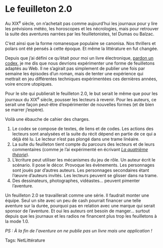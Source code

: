 # Le feuilleton 2.0

Au XIX<sup>e</sup> siècle, on n’achetait pas comme aujourd’hui les journaux pour y lire les prévisions météo, les horoscopes et les nécrologies, mais pour retrouver la suite des aventures narrées par les feuilletonistes, tel Dumas ou Balzac.

C’est ainsi que la forme romanesque populaire se canonisa. Nos thrillers et polars ont été pensés à cette époque. Et même la littérature en fut changée.

Depuis que j’ai défini ce qu’était pour moi un livre électronique, [pardon un codex](/2011/01/26/definir-livre-electronique/), je me dis que nous devrions expérimenter une forme de feuilletons adaptés au Web. Il ne s’agirait pas simplement de publier une fois par semaine les épisodes d’un roman, mais de tenter une expérience qui mettrait en jeu différentes techniques expérimentées ces dernières années, voire encore utopiques.

Pour le site qui publierait le feuilleton 2.0, le but serait le même que pour les journaux du XIX<sup>e</sup> siècle, pousser les lecteurs à revenir. Pour les auteurs, ce serait une façon peut-être d’expérimenter de nouvelles formes (et de bien se marrer j’espère).

Voilà une ébauche de cahier des charges.

1. Le codex se compose de textes, de liens et de codes. Les actions des lecteurs sont analysées et la suite du récit dépend en partie de ce qui a déjà été lu. Le lecteur n’est pas plongé dans une trame linéaire.
2. La suite du feuilleton tient compte du parcours des lecteurs et de leurs commentaires (comme je l’ai expérimenté en écrivant [*La quatrième théorie*](/la-quatrieme-theorie/)).
3. L’écriture peut utiliser les mécanismes du jeu de rôle. Un auteur écrit le scénario. Il pose le décor. Provoque les évènements. Les personnages sont joués par d’autres auteurs. Les personnages secondaires étant l’œuvre d’auteurs invités. Les lecteurs peuvent se glisser dans na trame.
4. Des dessinateurs, photographes, vidéastes… peuvent pimenter l’aventure.

Un feuilleton 2.0 se travaillerait comme une série. Il faudrait monter une équipe. Seul un site avec un peu de cash pourrait financer une telle aventure sur la durée, pourquoi pas en relation avec une marque qui serait sponsor de l’aventure. Et oui les auteurs ont besoin de manger… surtout depuis que les journaux et les radios ne financent plus trop les feuilletons à la mode 1.0.

*PS : À la fin de l'aventure on ne publie pas un livre mais une application !*

Tags: NetLittérature